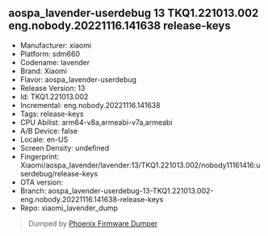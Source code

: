## aospa_lavender-userdebug 13 TKQ1.221013.002 eng.nobody.20221116.141638 release-keys
- Manufacturer: xiaomi
- Platform: sdm660
- Codename: lavender
- Brand: Xiaomi
- Flavor: aospa_lavender-userdebug
- Release Version: 13
- Id: TKQ1.221013.002
- Incremental: eng.nobody.20221116.141638
- Tags: release-keys
- CPU Abilist: arm64-v8a,armeabi-v7a,armeabi
- A/B Device: false
- Locale: en-US
- Screen Density: undefined
- Fingerprint: Xiaomi/aospa_lavender/lavender:13/TKQ1.221013.002/nobody11161416:userdebug/release-keys
- OTA version: 
- Branch: aospa_lavender-userdebug-13-TKQ1.221013.002-eng.nobody.20221116.141638-release-keys
- Repo: xiaomi_lavender_dump


>Dumped by [Phoenix Firmware Dumper](https://github.com/DroidDumps/phoenix_firmware_dumper)
